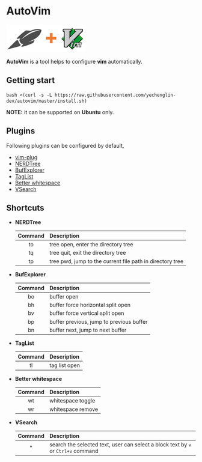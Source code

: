 # AutoVim

![logo](./images/logo.png)

**AutoVim** is a tool helps to configure **vim** automatically.

## Getting start

```
bash <(curl -s -L https://raw.githubusercontent.com/yechenglin-dev/autovim/master/install.sh)
```

**NOTE:** it can be supported on **Ubuntu** only.

## Plugins

Following plugins can be configured by default,

* [vim-plug](https://github.com/junegunn/vim-plug.git)
* [NERDTree](https://github.com/scrooloose/nerdtree.git)
* [BufExplorer](https://github.com/jlanzarotta/bufexplorer.git)
* [TagList](https://github.com/vim-scripts/taglist.vim.git)
* [Better whitespace](https://github.com/ntpeters/vim-better-whitespace.git)
* [VSearch](https://github.com/vim-scripts/vsearch.vim.git)

## Shortcuts

- **NERDTree**

    | Command | Description |
    |:-------:|-------------|
    | to | tree open, enter the directory tree |
    | tq | tree quit, exit the directory tree |
    | tp | tree pwd, jump to the current file path in directory tree |

- **BufExplorer**

    | Command | Description |
    |:-------:|-------------|
    | bo | buffer open |
    | bh | buffer force horizontal split open |
    | bv | buffer force vertical split open |
    | bp | buffer previous, jump to previous buffer |
    | bn | buffer next, jump to next buffer |

- **TagList**

    | Command | Description |
    |:-------:|-------------|
    | tl | tag list open |

- **Better whitespace**

    | Command | Description |
    |:-------:|-------------|
    | wt | whitespace toggle |
    | wr | whitespace remove |

- **VSearch**

    | Command | Description |
    |:-------:|-------------|
    | * | search the selected text, user can select a block text by `v` or `Ctrl+v`  command |
